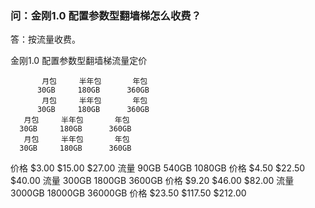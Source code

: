 ### 问：金刚1.0 配置参数型翻墙梯怎么收费？

答：按流量收费。

   金刚1.0 配置参数型翻墙梯流量定价



           月包     半年包       年包
          30GB     180GB      360GB
           月包     半年包       年包
          30GB     180GB      360GB
       月包     半年包       年包
      30GB     180GB      360GB
       月包     半年包       年包
      30GB     180GB      360GB


  价格    $3.00    $15.00     $27.00
  流量     90GB     540GB     1080GB
  价格    $4.50    $22.50     $40.00
  流量    300GB    1800GB     3600GB
  价格    $9.20    $46.00     $82.00
  流量   3000GB   18000GB    36000GB
  价格   $23.50   $117.50    $212.00
        
  
